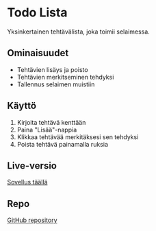 # Todo Lista

Yksinkertainen tehtävälista, joka toimii selaimessa. 

## Ominaisuudet
- Tehtävien lisäys ja poisto
- Tehtävien merkitseminen tehdyksi
- Tallennus selaimen muistiin

## Käyttö
1. Kirjoita tehtävä kenttään
2. Paina "Lisää"-nappia
3. Klikkaa tehtävää merkitäksesi sen tehdyksi
4. Poista tehtävä painamalla ruksia

## Live-versio
[Sovellus täällä]([NETLIFY_URL](https://todo-lista313.netlify.app/))

## Repo
[GitHub repository](https://github.com/TILISI/todo-app)
